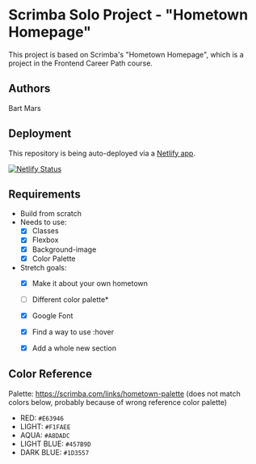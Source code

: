 # Scrimba Solo Project - "Hometown Homepage"
This project is based on Scrimba's "Hometown Homepage", which is a project in the Frontend Career Path course. 

## Authors
Bart Mars

## Deployment
This repository is being auto-deployed via a [Netlify app](https://astonishing-queijadas-cc6274.netlify.app).

[![Netlify Status](https://api.netlify.com/api/v1/badges/d19a7bb5-e0ea-4040-98d8-1ccaa2686236/deploy-status)](https://app.netlify.com/sites/astonishing-queijadas-cc6274/deploys)

## Requirements
* Build from scratch
* Needs to use:
    * [x] Classes
    * [x] Flexbox
    * [x] Background-image
    * [x] Color Palette
* Stretch goals:
    * [x] Make it about your own hometown
    * [ ] Different color palette*
    * [x] Google Font
    * [x] Find a way to use :hover
    * [x] Add a whole new section



## Color Reference
Palette: https://scrimba.com/links/hometown-palette
(does not match colors below, probably because of wrong reference color palette)

* RED: `#E63946`
* LIGHT: `#F1FAEE`
* AQUA: `#A8DADC`
* LIGHT BLUE: `#457B9D`
* DARK BLUE: `#1D3557`
